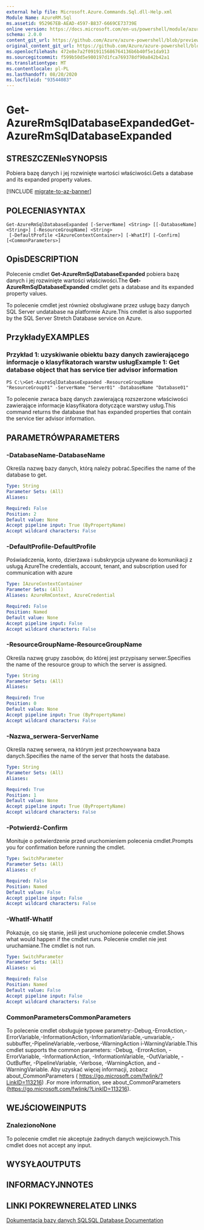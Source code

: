 ```yaml
---
external help file: Microsoft.Azure.Commands.Sql.dll-Help.xml
Module Name: AzureRM.Sql
ms.assetid: 952967EB-AEAD-4597-B837-6669CE73739E
online version: https://docs.microsoft.com/en-us/powershell/module/azurerm.sql/get-azurermsqldatabaseexpanded
schema: 2.0.0
content_git_url: https://github.com/Azure/azure-powershell/blob/preview/src/ResourceManager/Sql/Commands.Sql/help/Get-AzureRmSqlDatabaseExpanded.md
original_content_git_url: https://github.com/Azure/azure-powershell/blob/preview/src/ResourceManager/Sql/Commands.Sql/help/Get-AzureRmSqlDatabaseExpanded.md
ms.openlocfilehash: 472e8e7a2f0919115686764136b6b40f5e1da913
ms.sourcegitcommit: f599b50d5e980197d1fca769378df90a842b42a1
ms.translationtype: MT
ms.contentlocale: pl-PL
ms.lasthandoff: 08/20/2020
ms.locfileid: "93544083"
---
```

# <span data-ttu-id="a110f-101">Get-AzureRmSqlDatabaseExpanded</span><span class="sxs-lookup"><span data-stu-id="a110f-101">Get-AzureRmSqlDatabaseExpanded</span></span>

## <span data-ttu-id="a110f-102">STRESZCZENIe</span><span class="sxs-lookup"><span data-stu-id="a110f-102">SYNOPSIS</span></span>
<span data-ttu-id="a110f-103">Pobiera bazę danych i jej rozwinięte wartości właściwości.</span><span class="sxs-lookup"><span data-stu-id="a110f-103">Gets a database and its expanded property values.</span></span>

[!INCLUDE [migrate-to-az-banner](../../includes/migrate-to-az-banner.md)]

## <span data-ttu-id="a110f-104">POLECENIA</span><span class="sxs-lookup"><span data-stu-id="a110f-104">SYNTAX</span></span>

```
Get-AzureRmSqlDatabaseExpanded [-ServerName] <String> [[-DatabaseName] <String>] [-ResourceGroupName] <String>
 [-DefaultProfile <IAzureContextContainer>] [-WhatIf] [-Confirm] [<CommonParameters>]
```

## <span data-ttu-id="a110f-105">Opis</span><span class="sxs-lookup"><span data-stu-id="a110f-105">DESCRIPTION</span></span>
<span data-ttu-id="a110f-106">Polecenie cmdlet **Get-AzureRmSqlDatabaseExpanded** pobiera bazę danych i jej rozwinięte wartości właściwości.</span><span class="sxs-lookup"><span data-stu-id="a110f-106">The **Get-AzureRmSqlDatabaseExpanded** cmdlet gets a database and its expanded property values.</span></span>

<span data-ttu-id="a110f-107">To polecenie cmdlet jest również obsługiwane przez usługę bazy danych SQL Server undatabase na platformie Azure.</span><span class="sxs-lookup"><span data-stu-id="a110f-107">This cmdlet is also supported by the SQL Server Stretch Database service on Azure.</span></span>

## <span data-ttu-id="a110f-108">Przykłady</span><span class="sxs-lookup"><span data-stu-id="a110f-108">EXAMPLES</span></span>

### <span data-ttu-id="a110f-109">Przykład 1: uzyskiwanie obiektu bazy danych zawierającego informacje o klasyfikatorach warstw usług</span><span class="sxs-lookup"><span data-stu-id="a110f-109">Example 1: Get database object that has service tier advisor information</span></span>
```
PS C:\>Get-AzureSqlDatabaseExpanded -ResourceGroupName "ResourceGroup01" -ServerName "Server01" -DatabaseName "Database01"
```

<span data-ttu-id="a110f-110">To polecenie zwraca bazę danych zawierającą rozszerzone właściwości zawierające informacje klasyfikatora dotyczące warstwy usług.</span><span class="sxs-lookup"><span data-stu-id="a110f-110">This command returns the database that has expanded properties that contain the service tier advisor information.</span></span>

## <span data-ttu-id="a110f-111">PARAMETRÓW</span><span class="sxs-lookup"><span data-stu-id="a110f-111">PARAMETERS</span></span>

### <span data-ttu-id="a110f-112">-DatabaseName</span><span class="sxs-lookup"><span data-stu-id="a110f-112">-DatabaseName</span></span>
<span data-ttu-id="a110f-113">Określa nazwę bazy danych, którą należy pobrać.</span><span class="sxs-lookup"><span data-stu-id="a110f-113">Specifies the name of the database to get.</span></span>

```yaml
Type: String
Parameter Sets: (All)
Aliases:

Required: False
Position: 2
Default value: None
Accept pipeline input: True (ByPropertyName)
Accept wildcard characters: False
```

### <span data-ttu-id="a110f-114">-DefaultProfile</span><span class="sxs-lookup"><span data-stu-id="a110f-114">-DefaultProfile</span></span>
<span data-ttu-id="a110f-115">Poświadczenia, konto, dzierżawa i subskrypcja używane do komunikacji z usługą Azure</span><span class="sxs-lookup"><span data-stu-id="a110f-115">The credentials, account, tenant, and subscription used for communication with azure</span></span>

```yaml
Type: IAzureContextContainer
Parameter Sets: (All)
Aliases: AzureRmContext, AzureCredential

Required: False
Position: Named
Default value: None
Accept pipeline input: False
Accept wildcard characters: False
```

### <span data-ttu-id="a110f-116">-ResourceGroupName</span><span class="sxs-lookup"><span data-stu-id="a110f-116">-ResourceGroupName</span></span>
<span data-ttu-id="a110f-117">Określa nazwę grupy zasobów, do której jest przypisany serwer.</span><span class="sxs-lookup"><span data-stu-id="a110f-117">Specifies the name of the resource group to which the server is assigned.</span></span>

```yaml
Type: String
Parameter Sets: (All)
Aliases:

Required: True
Position: 0
Default value: None
Accept pipeline input: True (ByPropertyName)
Accept wildcard characters: False
```

### <span data-ttu-id="a110f-118">-Nazwa_serwera</span><span class="sxs-lookup"><span data-stu-id="a110f-118">-ServerName</span></span>
<span data-ttu-id="a110f-119">Określa nazwę serwera, na którym jest przechowywana baza danych.</span><span class="sxs-lookup"><span data-stu-id="a110f-119">Specifies the name of the server that hosts the database.</span></span>

```yaml
Type: String
Parameter Sets: (All)
Aliases:

Required: True
Position: 1
Default value: None
Accept pipeline input: True (ByPropertyName)
Accept wildcard characters: False
```

### <span data-ttu-id="a110f-120">-Potwierdź</span><span class="sxs-lookup"><span data-stu-id="a110f-120">-Confirm</span></span>
<span data-ttu-id="a110f-121">Monituje o potwierdzenie przed uruchomieniem polecenia cmdlet.</span><span class="sxs-lookup"><span data-stu-id="a110f-121">Prompts you for confirmation before running the cmdlet.</span></span>

```yaml
Type: SwitchParameter
Parameter Sets: (All)
Aliases: cf

Required: False
Position: Named
Default value: False
Accept pipeline input: False
Accept wildcard characters: False
```

### <span data-ttu-id="a110f-122">-WhatIf</span><span class="sxs-lookup"><span data-stu-id="a110f-122">-WhatIf</span></span>
<span data-ttu-id="a110f-123">Pokazuje, co się stanie, jeśli jest uruchomione polecenie cmdlet.</span><span class="sxs-lookup"><span data-stu-id="a110f-123">Shows what would happen if the cmdlet runs.</span></span>
<span data-ttu-id="a110f-124">Polecenie cmdlet nie jest uruchamiane.</span><span class="sxs-lookup"><span data-stu-id="a110f-124">The cmdlet is not run.</span></span>

```yaml
Type: SwitchParameter
Parameter Sets: (All)
Aliases: wi

Required: False
Position: Named
Default value: False
Accept pipeline input: False
Accept wildcard characters: False
```

### <span data-ttu-id="a110f-125">CommonParameters</span><span class="sxs-lookup"><span data-stu-id="a110f-125">CommonParameters</span></span>
<span data-ttu-id="a110f-126">To polecenie cmdlet obsługuje typowe parametry:-Debug,-ErrorAction,-ErrorVariable,-InformationAction,-InformationVariable,-unvariable,-subbuffer,-PipelineVariable,-verbose,-WarningAction i-WarningVariable.</span><span class="sxs-lookup"><span data-stu-id="a110f-126">This cmdlet supports the common parameters: -Debug, -ErrorAction, -ErrorVariable, -InformationAction, -InformationVariable, -OutVariable, -OutBuffer, -PipelineVariable, -Verbose, -WarningAction, and -WarningVariable.</span></span> <span data-ttu-id="a110f-127">Aby uzyskać więcej informacji, zobacz about_CommonParameters ( https://go.microsoft.com/fwlink/?LinkID=113216) .</span><span class="sxs-lookup"><span data-stu-id="a110f-127">For more information, see about_CommonParameters (https://go.microsoft.com/fwlink/?LinkID=113216).</span></span>

## <span data-ttu-id="a110f-128">WEJŚCIOWE</span><span class="sxs-lookup"><span data-stu-id="a110f-128">INPUTS</span></span>

### <span data-ttu-id="a110f-129">Znaleziono</span><span class="sxs-lookup"><span data-stu-id="a110f-129">None</span></span>
<span data-ttu-id="a110f-130">To polecenie cmdlet nie akceptuje żadnych danych wejściowych.</span><span class="sxs-lookup"><span data-stu-id="a110f-130">This cmdlet does not accept any input.</span></span>

## <span data-ttu-id="a110f-131">WYSYŁA</span><span class="sxs-lookup"><span data-stu-id="a110f-131">OUTPUTS</span></span>

## <span data-ttu-id="a110f-132">INFORMACYJN</span><span class="sxs-lookup"><span data-stu-id="a110f-132">NOTES</span></span>

## <span data-ttu-id="a110f-133">LINKI POKREWNE</span><span class="sxs-lookup"><span data-stu-id="a110f-133">RELATED LINKS</span></span>

[<span data-ttu-id="a110f-134">Dokumentacja bazy danych SQL</span><span class="sxs-lookup"><span data-stu-id="a110f-134">SQL Database Documentation</span></span>](https://docs.microsoft.com/azure/sql-database/)
